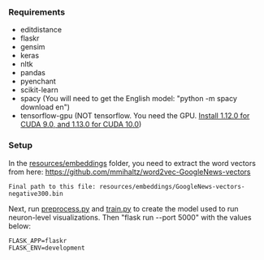 ### Requirements

- editdistance
- flaskr
- gensim
- keras
- nltk
- pandas
- pyenchant
- scikit-learn
- spacy (You will need to get the English model: "python -m spacy download en")
- tensorflow-gpu (NOT tensorflow. You need the GPU. [Install 1.12.0 for CUDA 9.0, and 1.13.0 for CUDA 10.0](https://www.tensorflow.org/install/source#tested_build_configurations))

### Setup

In the [resources/embeddings](resources/embeddings) folder, you need to extract the word vectors from here:
	https://github.com/mmihaltz/word2vec-GoogleNews-vectors
	
	Final path to this file: resources/embeddings/GoogleNews-vectors-negative300.bin

Next, run [preprocess.py](flaskr/preprocess.py) and [train.py](flaskr/train.py) to create the model used to run neuron-level visualizations.
Then "flask run --port 5000" with the values below:

    FLASK_APP=flaskr
    FLASK_ENV=development

